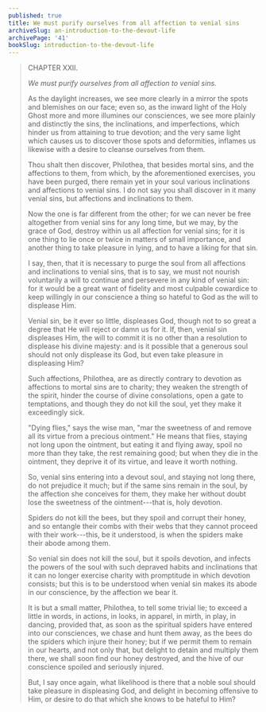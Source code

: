 ```yaml
---
published: true
title: We must purify ourselves from all affection to venial sins
archiveSlug: an-introduction-to-the-devout-life
archivePage: '41'
bookSlug: introduction-to-the-devout-life
---
```


> CHAPTER XXII.
>
> *We must purify ourselves from all affection to venial sins.*
>
> As the daylight increases, we see more clearly in a mirror the spots and blemishes on our face; even so, as the inward light of the Holy Ghost more and more illumines our consciences, we see more plainly and distinctly the sins, the inclinations, and imperfections, which hinder us from attaining to true devotion; and the very same light which causes us to discover those spots and deformities, inflames us likewise with a desire to cleanse ourselves from them.
>
> Thou shalt then discover, Philothea, that besides mortal sins, and the affections to them, from which, by the aforementioned exercises, you have been purged, there remain yet in your soul various inclinations and affections to venial sins. I do not say you shall discover in it many venial sins, but affections and inclinations to them.
>
> Now the one is far different from the other; for we can never be free altogether from venial sins for any long time, but we may, by the grace of God, destroy within us all affection for venial sins; for it is one thing to lie once or twice in matters of small importance, and another thing to take pleasure in lying, and to have a liking for that sin.
>
> I say, then, that it is necessary to purge the soul from all affections and inclinations to venial sins, that is to say, we must not nourish voluntarily a will to continue and persevere in any kind of venial sin: for it would be a great want of fidelity and most culpable cowardice to keep willingly in our conscience a thing so hateful to God as the will to displease Him.
>
> Venial sin, be it ever so little, displeases God, though not to so great a degree that He will reject or damn us for it. If, then, venial sin displeases Him, the will to commit it is no other than a resolution to displease his divine majesty: and is it possible that a generous soul should not only displease its God, but even take pleasure in displeasing Him?
>
> Such affections, Philothea, are as directly contrary to devotion as affections to mortal sins are to charity; they weaken the strength of the spirit, hinder the course of divine consolations, open a gate to temptations, and though they do not kill the soul, yet they make it exceedingly sick.
>
> "Dying flies," says the wise man, "mar the sweetness of and remove all its virtue from a precious ointment." He means that flies, staying not long upon the ointment, but eating it and flying away, spoil no more than they take, the rest remaining good; but when they die in the ointment, they deprive it of its virtue, and leave it worth nothing.
>
> So, venial sins entering into a devout soul, and staying not long there, do not prejudice it much; but if the same sins remain in the soul, by the affection she conceives for them, they make her without doubt lose the sweetness of the ointment---that is, holy devotion.
>
> Spiders do not kill the bees, but they spoil and corrupt their honey, and so entangle their combs with their webs that they cannot proceed with their work---this, be it understood, is when the spiders make their abode among them.
>
> So venial sin does not kill the soul, but it spoils devotion, and infects the powers of the soul with such depraved habits and inclinations that it can no longer exercise charity with promptitude in which devotion consists; but this is to be understood when venial sin makes its abode in our conscience, by the affection we bear it.
>
> It is but a small matter, Philothea, to tell some trivial lie; to exceed a little in words, in actions, in looks, in apparel, in mirth, in play, in dancing, provided that, as soon as the spiritual spiders have entered into our consciences, we chase and hunt them away, as the bees do the spiders which injure their honey; but if we permit them to remain in our hearts, and not only that, but delight to detain and multiply them there, we shall soon find our honey destroyed, and the hive of our conscience spoiled and seriously injured.
>
> But, I say once again, what likelihood is there that a noble soul should take pleasure in displeasing God, and delight in becoming offensive to Him, or desire to do that which she knows to be hateful to Him?
